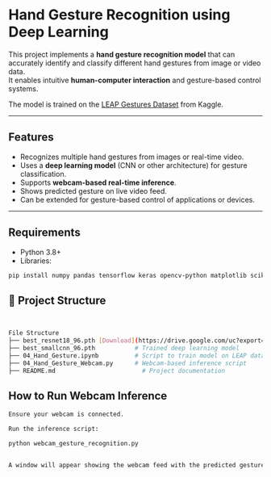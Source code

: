 # Hand Gesture Recognition using Deep Learning

This project implements a **hand gesture recognition model** that can accurately identify and classify different hand gestures from image or video data.  
It enables intuitive **human-computer interaction** and gesture-based control systems.

The model is trained on the [LEAP Gestures Dataset](https://www.kaggle.com/gti-upm/leapgestrecog) from Kaggle.

---

## Features

- Recognizes multiple hand gestures from images or real-time video.
- Uses a **deep learning model** (CNN or other architecture) for gesture classification.
- Supports **webcam-based real-time inference**.
- Shows predicted gesture on live video feed.
- Can be extended for gesture-based control of applications or devices.

---

## Requirements

- Python 3.8+
- Libraries:

```bash
pip install numpy pandas tensorflow keras opencv-python matplotlib scikit-learn joblib
```

## 📂 Project Structure

```bash


File Structure
├── best_resnet18_96.pth [Download](https://drive.google.com/uc?export=download&id=1v-55qBSYhXZCd-0SQ-zhTWaURB-kaLb-)           # Trained resnet model
├── best_smallcnn_96.pth           # Trained deep learning model
├── 04_Hand_Gesture.ipynb          # Script to train model on LEAP dataset
├── 04_Hand_Gesture_Webcam.py      # Webcam-based inference script
├── README.md                        # Project documentation

```

## How to Run Webcam Inference

```bash
Ensure your webcam is connected.

Run the inference script:

python webcam_gesture_recognition.py


A window will appear showing the webcam feed with the predicted gesture label overlaid on the video.

```
